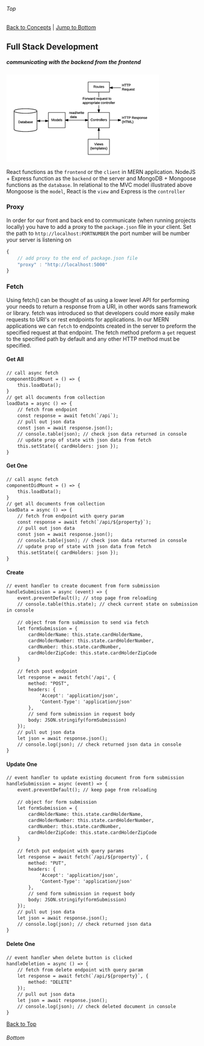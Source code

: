 ###### Top
[Back to Concepts](README.md) | [Jump to Bottom](#Bottom) 
## Full Stack Development 
##### communicating with the backend from the frontend
<img src=img/mcv_express.png alt="mvc express" width=400px/>

React functions as the `frontend` or the `client` in MERN application. NodeJS + Express function as the `backend` or the server and MongoDB + Mongoose functions as the `database`. In relational to the MVC model illustrated above Mongoose is the `model`, React is the `view` and Express is the `controller`

### Proxy
In order for our front and back end to communicate (when running projects locally) you have to add a proxy to the `package.json` file in your client. Set the path to `http://localhost:PORTNUMBER` the port number will be number your server is listening on
```JavaScript
{
    // add proxy to the end of package.json file
    "proxy" : "http://localhost:5000"
}

```
### Fetch
Using fetch() can be thought of as using a lower level API for performing your needs to return a response from a URI, in other words sans framework or library. fetch was introduced so that developers could more easily make requests to URI's or rest endpoints for applications. In our MERN applications we can `fetch` to endpoints created in the server to preform the specified request at that endpoint. The fetch method preform a `get` request to the specified path by default and any other HTTP method must be specified.
#### Get All
```JSX
// call async fetch
componentDidMount = () => {
    this.loadData();
}
// get all documents from collection
loadData = async () => {
    // fetch from endpoint
    const response = await fetch(`/api`);
    // pull out json data
    const json = await response.json();
    // console.table(json); // check json data returned in console
    // update prop of state with json data from fetch
    this.setState({ cardHolders: json });
}
```
#### Get One
```JSX
// call async fetch
componentDidMount = () => {
    this.loadData();
}
// get all documents from collection
loadData = async () => {
    // fetch from endpoint with query param
    const response = await fetch(`/api/${property}`);
    // pull out json data
    const json = await response.json();
    // console.table(json); // check json data returned in console
    // update prop of state with json data from fetch
    this.setState({ cardHolders: json });
}
```
#### Create
```JSX
// event handler to create document from form submission
handleSubmission = async (event) => {
    event.preventDefault(); // stop page from reloading
    // console.table(this.state); // check current state on submission in console

    // object from form submission to send via fetch
    let formSubmission = {
        cardHolderName: this.state.cardHolderName,
        cardHolderNumber: this.state.cardHolderNumber,
        cardNumber: this.state.cardNumber,
        cardHolderZipCode: this.state.cardHolderZipCode
    }

    // fetch post endpoint
    let response = await fetch('/api', {
        method: "POST",
        headers: {
            'Accept': 'application/json',
            'Content-Type': 'application/json'
        },
        // send form submission in request body
        body: JSON.stringify(formSubmission)
    });
    // pull out json data
    let json = await response.json();
    // console.log(json); // check returned json data in console
}
```
#### Update One
```JSX
// event handler to update existing document from form submission
handleSubmission = async (event) => {
    event.preventDefault(); // keep page from reloading

    // object for form submission
    let formSubmission = {
        cardHolderName: this.state.cardHolderName,
        cardHolderNumber: this.state.cardHolderNumber,
        cardNumber: this.state.cardNumber,
        cardHolderZipCode: this.state.cardHolderZipCode
    }

    // fetch put endpoint with query params
    let response = await fetch(`/api/${property}`, {
        method: "PUT",
        headers: {
            'Accept': 'application/json',
            'Content-Type': 'application/json'
        },
        // send form submission in request body
        body: JSON.stringify(formSubmission)
    });
    // pull out json data
    let json = await response.json();
    // console.log(json); // check returned json data
}
```
#### Delete One
```JSX
// event handler when delete button is clicked
handleDeletion = async () => {
    // fetch from delete endpoint with query param
    let response = await fetch(`/api/${property}`, {
        method: "DELETE"
    });
    // pull out json data
    let json = await response.json();
    // console.log(json); // check deleted document in console
}
```
[Back to Top](#Top)
###### Bottom
